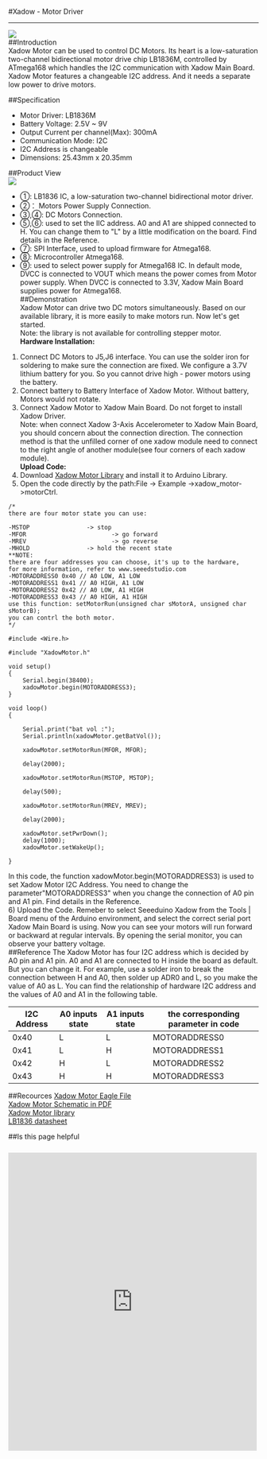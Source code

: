 #Xadow - Motor Driver  

----------
![](https://raw.githubusercontent.com/SeeedDocument/Xadow_-_Motor_Driver/master/image/x%20motor.jpg)  
##Introduction  
Xadow Motor can be used to control DC Motors. Its heart is a low-saturation two-channel bidirectional motor drive chip LB1836M, controlled by ATmega168 which handles the I2C communication with Xadow Main Board. Xadow Motor features a changeable I2C address. And it needs a separate low power to drive motors.  

##Specification  
- Motor Driver: LB1836M  
- Battery Voltage: 2.5V ~ 9V  
- Output Current per channel(Max): 300mA  
- Communication Mode: I2C  
- I2C Address is changeable  
- Dimensions: 25.43mm x 20.35mm   

##Product View  
![](https://raw.githubusercontent.com/SeeedDocument/Xadow_-_Motor_Driver/master/image/Xadow_Motor_Black_View.png)  
- ①: LB1836 IC, a low-saturation two-channel bidirectional motor driver.   
- ②： Motors Power Supply Connection.  
- ③,④: DC Motors Connection.  
- ⑤,⑥: used to set the IIC address. A0 and A1 are shipped connected to H. You can change them to "L" by a little modification on the board. Find details in the Reference.  
- ⑦: SPI Interface, used to upload firmware for Atmega168.  
- ⑧: Microcontroller Atmega168.  
- ⑨: used to select power supply for Atmega168 IC. In default mode, DVCC is connected to VOUT which means the power comes from Motor power supply. When DVCC is connected to 3.3V, Xadow Main Board supplies power for Atmega168.  
##Demonstration  
Xadow Motor can drive two DC motors simultaneously. Based on our available library, it is more easily to make motors run. Now let's get started.  
Note: the library is not available for controlling stepper motor.  
**Hardware Installation:** 
1) Connect DC Motors to J5,J6 interface. You can use the solder iron for soldering to make sure the connection are fixed. We configure a 3.7V lithium battery for you. So you cannot drive high - power motors using the battery.  
2) Connect battery to Battery Interface of Xadow Motor. Without battery, Motors would not rotate.
3) Connect Xadow Motor to Xadow Main Board. Do not forget to install Xadow Driver.  
Note: when connect Xadow 3-Axis Accelerometer to Xadow Main Board, you should concern about the connection direction. The connection method is that the unfilled corner of one xadow module need to connect to the right angle of another module(see four corners of each xadow module).  
**Upload Code:**  
4) Download [Xadow Motor Library](https://github.com/Seeed-Studio/Xadow_Motor_Driver) and install it to Arduino Library.
5) Open the code directly by the path:File -> Example ->xadow_motor->motorCtrl.  
```
/*
there are four motor state you can use:

-MSTOP                -> stop
-MFOR                        -> go forward
-MREV                        -> go reverse
-MHOLD                -> hold the recent state
**NOTE:
there are four addresses you can choose, it's up to the hardware,
for more information, refer to www.seeedstudio.com
-MOTORADDRESS0 0x40 // A0 LOW, A1 LOW
-MOTORADDRESS1 0x41 // A0 HIGH, A1 LOW
-MOTORADDRESS2 0x42 // A0 LOW, A1 HIGH
-MOTORADDRESS3 0x43 // A0 HIGH, A1 HIGH
use this function: setMotorRun(unsigned char sMotorA, unsigned char sMotorB);
you can contrl the both motor.
*/

#include <Wire.h>

#include "XadowMotor.h"

void setup()
{
    Serial.begin(38400);
    xadowMotor.begin(MOTORADDRESS3);
}

void loop()
{

    Serial.print("bat vol :");
    Serial.println(xadowMotor.getBatVol());
    
    xadowMotor.setMotorRun(MFOR, MFOR);

    delay(2000);

    xadowMotor.setMotorRun(MSTOP, MSTOP);

    delay(500);

    xadowMotor.setMotorRun(MREV, MREV);

    delay(2000);

    xadowMotor.setPwrDown();
    delay(1000);
    xadowMotor.setWakeUp();

}
```  
In this code, the function xadowMotor.begin(MOTORADDRESS3) is used to set Xadow Motor I2C Address. You need to change the parameter"MOTORADDRESS3" when you change the connection of A0 pin and A1 pin. Find details in the Reference.  
6) Upload the Code. Remeber to select Seeeduino Xadow from the Tools | Board menu of the Arduino environment, and select the correct serial port Xadow Main Board is using.
Now you can see your motors will run forward or backward at regular intervals. By opening the serial monitor, you can observe your battery voltage.  
##Reference
The Xadow Motor has four I2C address which is decided by A0 pin and A1 pin. A0 and A1 are connected to H inside the board as default. But you can change it. For example, use a solder iron to break the connection between H and A0, then solder up ADR0 and L, so you make the value of A0 as L. You can find the relationship of hardware I2C address and the values of A0 and A1 in the following table.  

|I2C Address|A0 inputs state|A1 inputs state|the corresponding parameter in code|
|-----------|---------------|---------------|-----------------------------------|
|0x40	    |L	            |L            	|MOTORADDRESS0                      |
|0x41	    |L	            |H            	|MOTORADDRESS1                      |
|0x42	    |H	            |L            	|MOTORADDRESS2                      |
|0x43	    |H	            |H            	|MOTORADDRESS3                      |  
##Recources
[Xadow Motor Eagle File  ](https://github.com/SeeedDocument/Xadow_-_Motor_Driver/blob/master/resources/Xadow_Motor_Eagle_File.zip)  
[Xadow Motor Schematic in PDF](https://github.com/SeeedDocument/Xadow_-_Motor_Driver/blob/master/resources/Xadow_Motor_Schematic_in_PDF.pdf)  
[Xadow Motor library](https://github.com/Seeed-Studio/Xadow_Motor_Driver)  
[LB1836 datasheet](https://github.com/SeeedDocument/Xadow_-_Motor_Driver/blob/master/resources/LB1836M.PDF)  

##Is this page helpful  
<iframe style="height: 600px; width: 500px; margin: 10px 0 10px;" allowTransparency="true" src="https://www.surveymonkey.com/r/MXGZ3HG" frameborder="0"></iframe>